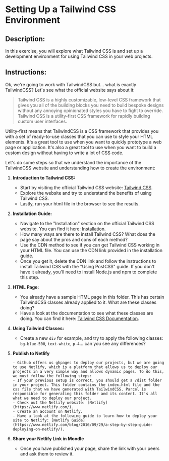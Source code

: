 # Setting Up a Tailwind CSS Environment

## Description:

In this exercise, you will explore what Tailwind CSS is and set up a development environment for using Tailwind CSS in your web projects.

## Instructions:

Ok, we're going to work with TailwindCSS but... what is exactly TailwindCSS? Let's see what the official website says about it:

> Tailwind CSS is a highly customizable, low-level CSS framework that gives you all of the building blocks you need to build bespoke designs without any annoying opinionated styles you have to fight to override. Tailwind CSS is a utility-first CSS framework for rapidly building custom user interfaces.

Utility-first means that TailwindCSS is a CSS framework that provides you with a set of ready-to-use classes that you can use to style your HTML elements. It's a great tool to use when you want to quickly prototype a web page or application. It's also a great tool to use when you want to build a custom design without having to write a lot of CSS code.

Let's do some steps so that we understand the importance of the TailwindCSS website and understanding how to create the environment:

1.  **Introduction to Tailwind CSS:**

    - Start by visiting the official Tailwind CSS website: [Tailwind CSS](https://tailwindcss.com/).
    - Explore the website and try to understand the benefits of using Tailwind CSS.
    - Lastly, run your html file in the browser to see the results.

2.  **Installation Guide:**

    - Navigate to the "Installation" section on the official Tailwind CSS website. You can find it here: [Installation](https://tailwindcss.com/docs/installation).
    - How many ways are there to install Tailwind CSS? What does the page say about the pros and cons of each method?
    - Use the CDN method to see if you can get Tailwind CSS working in your HTML file. You can use the CDN link provided in the installation guide.
    - Once you get it, delete the CDN link and follow the instructions to install Tailwind CSS with the "Using PostCSS" guide. If you don't have it already, you'll need to install Node.js and npm to complete this step.

3.  **HTML Page:**

    - You already have a sample HTML page in this folder. This has certain TailwindCSS classes already applied to it. What are these classes doing?
    - Have a look at the documentation to see what these classes are doing. You can find it here: [Tailwind CSS Documentation](https://tailwindcss.com/docs).

4.  **Using Tailwind Classes:**

    - Create a new `div` for example, and try to apply the following classes: `bg-blue-500`, `text-white`, `p-4`... can you see any differences?

5.  **Publish to Netlify**

        - Github offers us ghpages to deploy our projects, but we are going to use Netlify, which is a platform that allows us to deploy our projects in a very simple way and allows dynamic pages. To do this, we must follow the following steps:
        - If your previous setup is correct, you should get a /dist folder in your project. This folder contains the index.html file and the css file that we have generated with TailwindCSS. Parcel is responsible for generating this folder and its content. It's all what we need to deploy our project.
        - Check out the Netlify website: [Netlify](https://www.netlify.com/).
        - Create an account on Netlify.
        - Have a look at the following guide to learn how to deploy your site to Netlify: [Netlify Guide](https://www.netlify.com/blog/2016/09/29/a-step-by-step-guide-deploying-on-netlify/).

6.  **Share your Netlify Link in Moodle**

    - Once you have published your page, share the link with your peers and ask them to review it.

